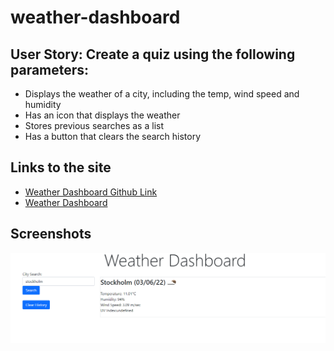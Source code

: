 # weather-dashboard

## User Story: Create a quiz using the following parameters:
- Displays the weather of a city, including the temp, wind speed and humidity
- Has an icon that displays the weather
- Stores previous searches as a list
- Has a button that clears the search history

## Links to the site
- [Weather Dashboard Github Link](https://github.com/somaiahuthappa/weather-dashboard)
- [Weather Dashboard](https://somaiahuthappa.github.io/weather-dashboard/)

## Screenshots
![This is a screenshot](/assets/images/screenshot.PNG)

